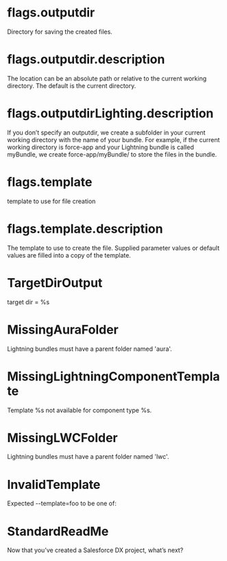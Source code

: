 # flags.outputdir

Directory for saving the created files.

# flags.outputdir.description

The location can be an absolute path or relative to the current working directory. The default is the current directory.

# flags.outputdirLighting.description

If you don’t specify an outputdir, we create a subfolder in your current working directory with the name of your bundle. For example, if the current working directory is force-app and your Lightning bundle is called myBundle, we create force-app/myBundle/ to store the files in the bundle.

# flags.template

template to use for file creation

# flags.template.description

The template to use to create the file. Supplied parameter values or default values are filled into a copy of the template.

# TargetDirOutput

target dir = %s

# MissingAuraFolder

Lightning bundles must have a parent folder named 'aura'.

# MissingLightningComponentTemplate

Template %s not available for component type %s.

# MissingLWCFolder

Lightning bundles must have a parent folder named 'lwc'.

# InvalidTemplate

Expected --template=foo to be one of:

# StandardReadMe

Now that you’ve created a Salesforce DX project, what’s next?
